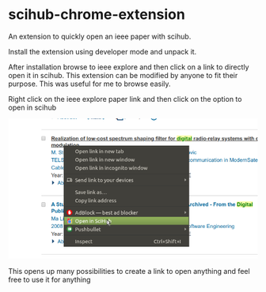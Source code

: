 # scihub-chrome-extension
An extension to quickly open an ieee paper with scihub.
 
Install the extension using developer mode and unpack it.
 
After installation browse to ieee explore and then click on a link to directly open it in scihub. This extension can be modified by anyone to fit their purpose. This was useful for me to browse easily.

Right click on the ieee explore paper link and then click on the option to open in scihub

![Image description](https://github.com/vignesh98/scihub-chrome-extension/blob/master/images/readme-images(notuseful)/open%20in%20scihub.png?raw=true)

This opens up many possibilities to create a link to open anything and feel free to use it for anything
